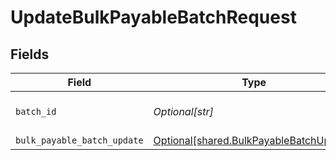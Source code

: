 # UpdateBulkPayableBatchRequest


## Fields

| Field                                                                                        | Type                                                                                         | Required                                                                                     | Description                                                                                  |
| -------------------------------------------------------------------------------------------- | -------------------------------------------------------------------------------------------- | -------------------------------------------------------------------------------------------- | -------------------------------------------------------------------------------------------- |
| `batch_id`                                                                                   | *Optional[str]*                                                                              | :heavy_check_mark:                                                                           | Unique identifier for a batch                                                                |
| `bulk_payable_batch_update`                                                                  | [Optional[shared.BulkPayableBatchUpdate]](undefined/models/shared/bulkpayablebatchupdate.md) | :heavy_minus_sign:                                                                           | N/A                                                                                          |